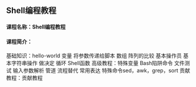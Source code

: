 ## Shell编程教程

#### 课程名称：Shell编程教程
#### 课程简介：
基础知识：hello-world 变量 将参数传递给脚本 数组 阵列的比较 基本操作员 基本字符串操作 做决定 循环 Shell函数
高级教程：特殊变量 Bash陷阱命令 文件测试 输入参数解析 管道 流程替代 常用表达 特殊命令sed，awk，grep，sort
贡献教程：贡献教程
